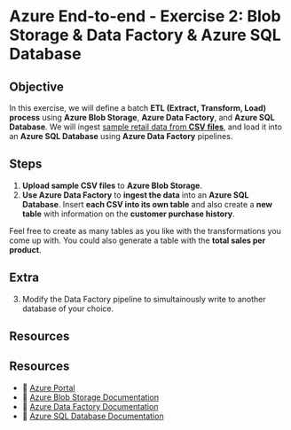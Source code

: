# Azure End-to-end - Exercise 2: Blob Storage & Data Factory & Azure SQL Database

## **Objective**  

In this exercise, we will define a batch **ETL (Extract, Transform, Load) process** using **Azure Blob Storage**, **Azure Data Factory**, and **Azure SQL Database**. We will ingest [sample retail data from **CSV files**](../../1-Storage/Exercise02/data/), and load it into an **Azure SQL Database** using **Azure Data Factory** pipelines.

## **Steps**  

1. **Upload sample CSV files** to **Azure Blob Storage**.  
2. **Use Azure Data Factory** to **ingest the data** into an **Azure SQL Database**. Insert **each CSV into its own table** and also create a **new table** with information on the **customer purchase history**.

Feel free to create as many tables as you like with the transformations you come up with. You could also generate a table with the **total sales per product**.

## Extra

3. Modify the Data Factory pipeline to simultainously write to another database of your choice. 

## Resources

## **Resources**  

- 📌 [Azure Portal](https://portal.azure.com)  
- 📖 [Azure Blob Storage Documentation](https://learn.microsoft.com/en-us/azure/storage/blobs/)  
- 📖 [Azure Data Factory Documentation](https://learn.microsoft.com/en-us/azure/data-factory/)  
- 📖 [Azure SQL Database Documentation](https://learn.microsoft.com/en-us/azure/azure-sql/database/?view=azuresql)
